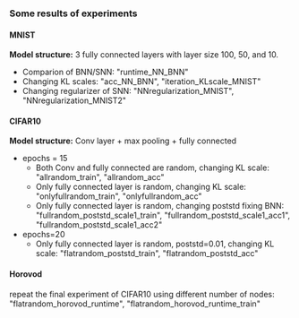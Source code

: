 ### Some results of experiments


#### MNIST

**Model structure:** 3 fully connected layers with layer size 100, 50, and 10.

  + Comparion of BNN/SNN: "runtime_NN_BNN"
  + Changing KL scales: "acc_NN_BNN", "iteration_KLscale_MNIST"
  + Changing regularizer of SNN: "NNregularization_MNIST", "NNregularization_MNIST2"



#### CIFAR10

**Model structure:** Conv layer + max pooling + fully connected

- epochs = 15
  + Both Conv and fully connected are random, changing KL scale: "allrandom_train", "allrandom_acc"
  + Only fully connected layer is random, changing KL scale: "onlyfullrandom_train", "onlyfullrandom_acc"
  + Only fully connected layer is random, changing poststd fixing BNN: "fullrandom_poststd_scale1_train", "fullrandom_poststd_scale1_acc1", "fullrandom_poststd_scale1_acc2"
- epochs=20
  + Only fully connected layer is random, poststd=0.01, changing KL scale: "flatrandom_poststd_train", "flatrandom_poststd_acc" 
  
  
#### Horovod

repeat the final experiment of CIFAR10 using different number of nodes: "flatrandom_horovod_runtime", "flatrandom_horovod_runtime_train"